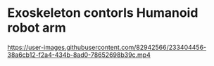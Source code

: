 # Exoskeleton contorls Humanoid robot arm


https://user-images.githubusercontent.com/82942566/233404456-38a6cb12-f2a4-434b-8ad0-78652698b39c.mp4

